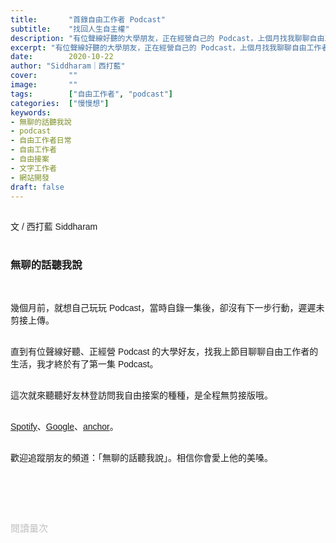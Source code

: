 ```yaml
---
title:       "首錄自由工作者 Podcast"
subtitle:    "找回人生自主權"
description: "有位聲線好聽的大學朋友，正在經營自己的 Podcast，上個月找我聊聊自由工作者的生活，上週才終於碰面..."
excerpt: "有位聲線好聽的大學朋友，正在經營自己的 Podcast，上個月找我聊聊自由工作者的生活，上週才終於碰面..."
date:        2020-10-22
author: "Siddharam｜西打藍"
cover:       ""
image:       ""
tags:        ["自由工作者", "podcast"]
categories:  ["慢慢想"]
keywords:
- 無聊的話聽我說
- podcast
- 自由工作者日常
- 自由工作者
- 自由接案
- 文字工作者
- 網站開發
draft: false
---
```


<article style="font-family: 'Noto Sans TC', '微軟正黑體', sans-serif; font-weight: 300;">

<br>文 / 西打藍 Siddharam<br><br>

<h3 class="article-h1-color">無聊的話聽我說</h3><br>

幾個月前，就想自己玩玩 Podcast，當時自錄一集後，卻沒有下一步行動，遲遲未剪接上傳。<br><br>

直到有位聲線好聽、正經營 Podcast 的大學好友，找我上節目聊聊自由工作者的生活，我才終於有了第一集 Podcast。<br><br>

這次就來聽聽好友林登訪問我自由接案的種種，是全程無剪接版哦。<br><br>

<a href="https://reurl.cc/n0pmv1" target="_blank">Spotify</a>、<a href="https://reurl.cc/N62YQe" target="_blank">Google</a>、<a href="https://reurl.cc/VX2YzA" target="_blank">anchor</a>。<br><br>

<!-- Spotify：<br>
https://reurl.cc/n0pmv1<br><br>
Google：<br>
https://reurl.cc/N62YQe<br><br>
anchor：<br>
https://reurl.cc/VX2YzA<br><br> -->



歡迎追蹤朋友的頻道：「無聊的話聽我說」。相信你會愛上他的美嗓。<br><br>



<br><br><br>

</article>

<div style="color: #bfbfbf; font-size: 15px;" id="busuanzi_container_page_pv">
  閱讀量<span id="busuanzi_value_page_pv"></span>次
</div>

<script src="../../js/post.js"></script>




